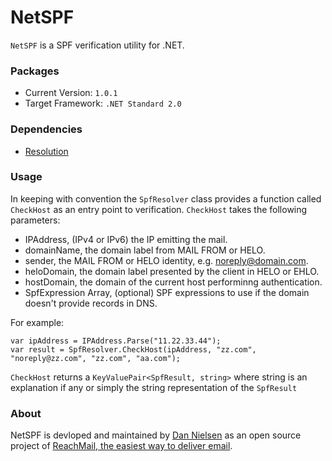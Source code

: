 # NetSPF

`NetSPF` is a SPF verification utility for .NET.

### Packages

- Current Version: `1.0.1`
- Target Framework: `.NET Standard 2.0`

### Dependencies

- [Resolution](https://www.nuget.org/packages/Resolution/)

### Usage

In keeping with convention the `SpfResolver` class provides a function called
`CheckHost` as an entry point to verification. `CheckHost` takes the following
parameters: 

- IPAddress, (IPv4 or IPv6) the IP emitting the mail.
- domainName, the domain label from MAIL FROM or HELO.
- sender, the MAIL FROM or HELO identity, e.g. noreply@domain.com.
- heloDomain, the domain label presented by the client in HELO or EHLO.
- hostDomain, the domain of the current host performinng authentication.
- SpfExpression Array, (optional) SPF expressions to use if the domain doesn't provide records in DNS.

For example:

    var ipAddress = IPAddress.Parse("11.22.33.44");
    var result = SpfResolver.CheckHost(ipAddress, "zz.com", "noreply@zz.com", "zz.com", "aa.com");

`CheckHost` returns a `KeyValuePair<SpfResult, string>` where string is an explanation if any or simply the string representation of the `SpfResult`

### About

NetSPF is devloped and maintained by [Dan Nielsen](https://github.com/danielsen)
as an open source project of [ReachMail, the easiest way to deliver email](https://reachmail.com).
